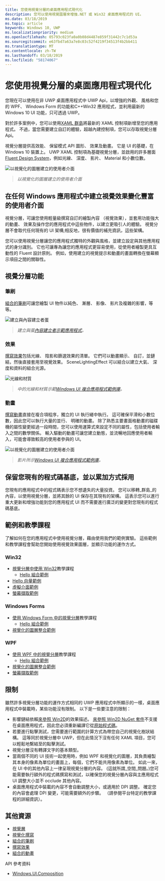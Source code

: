 ```yaml
---
title: 您使用視覺分層的桌面應用程式現代化
description: 您可以使用視覺圖層來增強.NET 或 Win32 桌面應用程式的 UI。
ms.date: 03/18/2019
ms.topic: article
keywords: Windows 10, UWP
ms.localizationpriority: medium
ms.openlocfilehash: 05793c023fa0a0b08d4487e859f31442c7c1d53a
ms.sourcegitcommit: e63fbd7a63a7e8c03c52f4219f34513f4b2bb411
ms.translationtype: MT
ms.contentlocale: zh-TW
ms.lasthandoff: 03/18/2019
ms.locfileid: "58174067"
---
```

# <a name="modernize-your-desktop-app-using-the-visual-layer"></a>您使用視覺分層的桌面應用程式現代化

您現在可以使用在非 UWP 桌面應用程式中 UWP Api，以增強的外觀、 風格和您的 WPF、 Windows Form 的功能和C++Win32 應用程式，並利用最新的 Windows 10 UI 功能，只可透過 UWP。

對於許多案例中，您可以使用[XAML 群島](../xaml-platform/xaml-host-controls.md)將最新的 XAML 控制項新增至您的應用程式。 不過，當您需要建立自訂的體驗，超越內建控制項，您可以存取視覺分層 Api。

視覺分層提供高效能、 保留模式 API 圖形、 效果及動畫。 它是 UI 的基礎，在 Windows 10 裝置上。 UWP XAML 控制項為基礎視覺分層，並啟用的許多層面[Fluent Design System](../design/fluent-design-system/index.md)，例如光線、 深度、 影片、 Material 和小數位數。

![以視覺化的圖層建立的使用者介面](images/interop/pull-to-animate.gif)

> _以視覺化的圖層建立的使用者介面_

## <a name="create-a-visually-engaging-user-interface-in-any-windows-app"></a>在任何 Windows 應用程式中建立視覺效果變化豐富的使用者介面

視覺分層，可讓您使用輕量級撰寫自訂的繪製內容 （視覺效果），並套用功能強大的動畫、 效果及操作您的應用程式中這些物件，以建立更吸引人的體驗。 視覺分層不會取代任何現有的 UI 架構;相反地，很有價值的補充資訊，這些架構。

您可以使用視覺分層讓您的應用程式獨特的外觀與風格，並建立設定與其他應用程式的身分識別。 它也可讓專為讓您的應用程式更容易使用，從使用者繪製更具互動性的 Fluent 設計原則。 例如，使用建立的視覺提示和動畫的畫面轉換在螢幕顯示項目之間的關聯性。

## <a name="visual-layer-features"></a>視覺分層功能

### <a name="brushes"></a>筆刷

[組合的筆刷](composition-brushes.md)可讓您繪製 UI 物件以純色、 漸層、 影像、 影片及複雜的影響，等等。

![建立與內容建立者蛋](images/interop/egg.gif)

> _建立與蛋[內容建立者示範應用程式](https://github.com/Microsoft/WindowsCompositionSamples/tree/master/Demos/MaterialCreator)。_

### <a name="effects"></a>效果

[撰寫效果](composition-effects.md)包括光線、 陰影和篩選效果的清單。 它們可以動畫顯示、 自訂，並鏈結，然後直接套用至視覺效果。 SceneLightingEffect 可以結合以建立大氣、 深度和資料的組合光源。

![光線和材質](images/interop/light-interop.gif)

> _中的光線和材質示範[Windows UI 複合應用程式範例庫](https://github.com/Microsoft/WindowsCompositionSamples/tree/master/SampleGallery)。_

### <a name="animations"></a>動畫

[撰寫動畫](composition-animation.md)直接在複合項程序，獨立的 UI 執行緒中執行。 這可確保平滑和小數位數，因此您可以執行大量的並行、 明確的動畫。 除了熟悉主要畫面格動畫的磁碟機的屬性變更經過一段時間，您可以使用運算式來設定不同的屬性，包括使用者輸入之間的數學關係。 輸入驅動的動畫可讓您建立動態，並流暢地回應使用者輸入，可能會導致較高的使用者參與的 UI。

![以視覺化的圖層建立的使用者介面](images/interop/swipe-scroller.gif)

> _影片所示[Windows UI 複合應用程式範例庫](https://github.com/Microsoft/WindowsCompositionSamples/tree/master/SampleGallery)。_

## <a name="keep-your-existing-codebase-and-adopt-incrementally"></a>保留您現有的程式碼基底，並以累加方式採用

您現有的應用程式中的程式碼表示您不想遺失的大量投資。 您可以移轉_群島_的內容，以使用視覺分層，並將其餘的 UI 保存在其現有的架構。 這表示您可以進行重大更新和增強功能到您的應用程式 UI 而不需要進行廣泛的變更對您現有的程式碼基底。

## <a name="samples-and-tutorials"></a>範例和教學課程

了解如何在您的應用程式中使用視覺分層，藉由使用我們的範例實驗。 這些範例和教學課程會幫助您開始使用視覺效果圖層，並顯示功能的運作方式。

### <a name="win32"></a>Win32

- [視覺分層中使用 Win32](using-the-visual-layer-with-win32.md)教學課程
  - [Hello 組合範例](https://github.com/Microsoft/Windows.UI.Composition-Win32-Samples/tree/master/cpp/HelloComposition)
- [Hello 向量範例](https://github.com/Microsoft/Windows.UI.Composition-Win32-Samples/tree/master/cpp/HelloVectors)
- [虛擬介面範例](https://github.com/Microsoft/Windows.UI.Composition-Win32-Samples/tree/master/cpp/VirtualSurfaces)
- [螢幕擷取範例](https://github.com/Microsoft/Windows.UI.Composition-Win32-Samples/tree/master/cpp/ScreenCaptureforHWND)

### <a name="windows-forms"></a>Windows Forms

- [使用 Windows Form 中的視覺分層](using-the-visual-layer-with-windows-forms.md)教學課程
  - [Hello 組合範例](https://github.com/Microsoft/Windows.UI.Composition-Win32-Samples/tree/master/dotnet/WinForms/HelloComposition)
- [視覺化的圖層整合範例](https://github.com/Microsoft/Windows.UI.Composition-Win32-Samples/tree/master/dotnet/WinForms/VisualLayerIntegration)

### <a name="wpf"></a>WPF

- [使用 WPF 中的視覺分層](using-the-visual-layer-with-wpf.md)教學課程
  - [Hello 組合範例](https://github.com/Microsoft/Windows.UI.Composition-Win32-Samples/tree/master/dotnet/WPF/HelloComposition)
- [視覺化的圖層整合範例](https://github.com/Microsoft/Windows.UI.Composition-Win32-Samples/tree/master/dotnet/WPF/VisualLayerIntegration)
- [螢幕擷取範例](https://github.com/Microsoft/Windows.UI.Composition-Win32-Samples/tree/master/dotnet/WPF/ScreenCapture)

## <a name="limitations"></a>限制

雖然許多視覺分層功能的運作方式相同的 UWP 應用程式中所顯示的一樣，桌面應用程式中裝載時，某些功能沒有限制。 以下是一些要注意的限制：

- 影響鏈結依賴[來參照 Win2D](http://microsoft.github.io/Win2D/html/Introduction.htm)的效果描述。 [來參照 Win2D NuGet 套件](https://www.nuget.org/packages/Win2D.uwp)不支援在桌面應用程式，因此您必須重新編譯它從[原始程式碼](https://github.com/Microsoft/Win2D)。
- 若要進行點擊測試，您需要進行範圍的計算方式為帶您自己的視覺化樹狀結構。 這等同於視覺分層中 UWP，但在此情況下沒有任何 XAML 項目，您可以輕鬆地繫結至的點擊測試。
- 視覺分層沒有轉譯文字的基本類型。
- 當兩個不同的 UI 技術一起使用時，例如 WPF 和視覺化的圖層，其負責繪製其本身的像素為單位的畫面上，每個，它們不能共用像素為單位。 如此一來，在 UI 中的其他內容上一律呈現視覺分層的內容。 (這就所謂_空間_問題。)您可能需要執行額外的程式碼撰寫和測試，以確保您的視覺分層內容與主應用程式 UI 調整大小並不 occlude 其他內容。
- 桌面應用程式中裝載的內容不會自動調整大小，或適用於 DPI 調整。 確定您的內容會處理 DPI 變更，可能需要額外的步驟。 （請參閱平台特定的教學課程的詳細資訊）。

## <a name="additional-resources"></a>其他資源

- [視覺層](visual-layer.md)
- [視覺化撰寫](composition-visual-tree.md)
- [組合的筆刷](composition-brushes.md)
- [撰寫效果](composition-effects.md)
- [組合的動畫](composition-animation.md)

API 參考資料

- [Windows.UI.Composition](/uwp/api/Windows.UI.Composition)